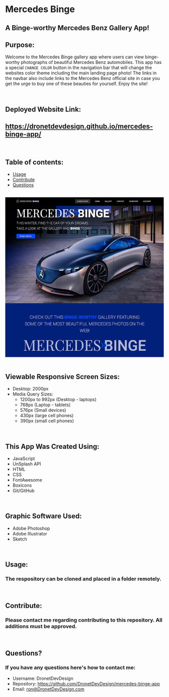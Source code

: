 # Mercedes Binge
## A Binge-worthy Mercedes Benz Gallery App!

## Purpose:

Welcome to the Mercedes Binge gallery app where users can view binge-worthy photographs of beautiful Mercedes Benz automobiles. This app has a special `CHANGE COLOR` button in the navigation bar that will change the websites color theme including the main landing page photo! The links in the navbar also include links to the Mercedes Benz official site in case you get the urge to buy one of these beauties for yourself. Enjoy the site!

<br>

## Deployed Website Link:
## https://dronetdevdesign.github.io/mercedes-binge-app/

<br>

## **Table of contents:**
- [Usage](#usage)
- [Contribute](#contribute)
- [Questions](#questions)

<br>
<div align="left">
    <img src="images/mercedes-binge-app-screenshot.jpg" width="800px" /> 
</div>
<br>

## Viewable Responsive Screen Sizes:

* Desktop: 2000px
* Media Query Sizes:
  - 1200px to 992px (Desktop - laptops)
  - 768px (Laptop - tablets)
  - 576px (Small devices)
  - 430px (large cell phones)
  - 390px (small cell phones)

<br>

## This App Was Created Using:
  - JavaScript
  - UnSplash API
  - HTML 
  - CSS
  - FontAwesome
  - Boxicons
  - Git/GitHub

<br>

## Graphic Software Used:
  - Adobe Photoshop
  - Adobe Illustrator
  - Sketch

<br>

## Usage:

### The respository can be cloned and placed in a folder remotely.

<br>

## Contribute:

### Please contact me regarding contributing to this repository. All additions must be approved.

<br>

## Questions?

### If you have any questions here's how to contact me:

- Username: DronetDevDesign
- Repository: https://github.com/DronetDevDesign/mercedes-binge-app
- Email: ron@DronetDevDesign.com

